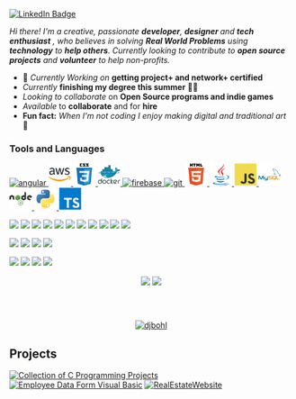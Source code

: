 [![LinkedIn Badge](https://img.shields.io/badge/LinkedIn-Profile-informational?style=flat&logo=linkedin&logoColor=black&color=9700FF)](https://www.linkedin.com/in/djbohl/)

<p>
  <em>
   Hi there! I'm a creative, passionate <b>developer</b>, <b> designer </b> and <b>tech enthusiast</b>&nbsp;, who believes in solving  
      <b>Real World Problems</b> using <b>technology</b> to <b>help others</b>. Currently looking to contribute to
    <b>open source projects</b> and 
    <b>volunteer</b> to help non-profits.
  </em>  
</p>

- 🔭 *Currently Working on* **getting project+ and network+ certified**
- *Currently* **finishing my degree this summer** 👨‍💻
- *Looking to collaborate* on **Open Source programs and indie games** 
- *Available* to **collaborate** and for **hire**
- **Fun fact:** *When I'm not coding I enjoy making digital and traditional art* 🎨
<!-- 📫 How to reach: **** 📧 -->

### Tools and Languages

<p align="left"> 
  <a href="https://angular.io" target="_blank"> <img src="https://angular.io/assets/images/logos/angular/angular.svg" alt="angular" width="40" height="40"/> </a> 
  <a href="https://aws.amazon.com" target="_blank"> <img src="https://raw.githubusercontent.com/devicons/devicon/master/icons/amazonwebservices/amazonwebservices-original-wordmark.svg" alt="aws" width="40" height="40"/> </a> 
 <a href="https://www.w3schools.com/css/" target="_blank"> <img src="https://raw.githubusercontent.com/devicons/devicon/master/icons/css3/css3-original-wordmark.svg" alt="css3" width="40" height="40"/> </a> 
  <a href="https://www.docker.com/" target="_blank"> <img src="https://raw.githubusercontent.com/devicons/devicon/master/icons/docker/docker-original-wordmark.svg" alt="docker" width="40" height="40"/> </a> 
  <a href="https://firebase.google.com/" target="_blank"> <img src="https://www.vectorlogo.zone/logos/firebase/firebase-icon.svg" alt="firebase" width="40" height="40"/> </a> 
  <a href="https://git-scm.com/" target="_blank"> <img src="https://www.vectorlogo.zone/logos/git-scm/git-scm-icon.svg" alt="git" width="40" height="40"/> </a> 
  <a href="https://www.w3.org/html/" target="_blank"> <img src="https://raw.githubusercontent.com/devicons/devicon/master/icons/html5/html5-original-wordmark.svg" alt="html5" width="40" height="40"/> </a> 
  <a href="https://www.java.com" target="_blank"> <img src="https://raw.githubusercontent.com/devicons/devicon/master/icons/java/java-original.svg" alt="java" width="40" height="40"/> </a> 
  <a href="https://developer.mozilla.org/en-US/docs/Web/JavaScript" target="_blank"> <img src="https://raw.githubusercontent.com/devicons/devicon/master/icons/javascript/javascript-original.svg" alt="javascript" width="40" height="40"/> </a> 
  <a href="https://www.mysql.com/" target="_blank"> <img src="https://raw.githubusercontent.com/devicons/devicon/master/icons/mysql/mysql-original-wordmark.svg" alt="mysql" width="40" height="40"/> </a> 
  <a href="https://nodejs.org" target="_blank"> <img src="https://raw.githubusercontent.com/devicons/devicon/master/icons/nodejs/nodejs-original-wordmark.svg" alt="nodejs" width="40" height="40"/> </a> 
 <a href="https://www.python.org" target="_blank"> <img src="https://raw.githubusercontent.com/devicons/devicon/master/icons/python/python-original.svg" alt="python" width="40" height="40"/> </a> 
  <a href="https://www.typescriptlang.org/" target="_blank"> <img src="https://raw.githubusercontent.com/devicons/devicon/master/icons/typescript/typescript-original.svg" alt="typescript" width="40" height="40"/> </a> </p>


![](https://img.shields.io/badge/Code-Java-informational?style=flat&logo=Java&logoColor=black&color=9700FF)
![](https://img.shields.io/badge/Code-C-informational?style=flat&logo=C&logoColor=black&color=v)
![](https://img.shields.io/badge/Code-Python-informational?style=flat&logo=Python&logoColor=black&color=9700FF)
![](https://img.shields.io/badge/Code-VisualBasic-informational?style=flat&logo=VisualBasic&logoColor=black&color=9700FF)
![](https://img.shields.io/badge/Code-MongoDB-informational?style=flat&logo=mongodb&logoColor=black&color=9700FF)
![](https://img.shields.io/badge/Code-Angular-informational?style=flat&logo=Angular&logoColor=black&color=9700FF)
![](https://img.shields.io/badge/Code-React-informational?style=flat&logo=react&logoColor=black&color=9700FF)
![](https://img.shields.io/badge/Code-Vue-informational?style=flat&logo=vue.js&logoColor=black&color=9700FF)
![](https://img.shields.io/badge/Code-JavaScript-informational?style=flat&logo=Javascript&logoColor=black&color=9700FF)
![](https://img.shields.io/badge/Code-TypeScript-informational?style=flat&logo=Typescript&logoColor=black&color=9700FF)
![](https://img.shields.io/badge/Code-SQL-informational?style=flat&logo=sql&logoColor=black&color=9700FF)

![](https://img.shields.io/badge/Style-Bootstrap-informational?style=flat&logo=Bootstrap&logoColor=black&color=9700FF)
![](https://img.shields.io/badge/Style-CSS-informational?style=flat&logo=css3&logoColor=black&color=9700FF)
![](https://img.shields.io/badge/Style-Tailwind-informational?style=flat&logo=Tailwind-CSS&logoColor=black&color=9700FF)
![](https://img.shields.io/badge/Style-Sass-informational?style=flat&logo=Sass&logoColor=black&color=9700FF)

![](https://img.shields.io/badge/Tools-Netlify-informational?style=flat&logo=netlify&logoColor=black&color=9700FF)
![](https://img.shields.io/badge/Tools-Vercel-informational?style=flat&logo=vercel&logoColor=black&color=9700FF)
![](https://img.shields.io/badge/Tools-NPM-informational?style=flat&logo=npm&logoColor=black&color=9700FF)
![](https://img.shields.io/badge/Tools-Node.js-informational?style=flat&logo=Nodejs&logoColor=black&color=9700FF)

<p align="center">
<img align="center" src="https://github-readme-streak-stats.herokuapp.com?user=djbohl&theme=gotham&hide_border=true&&background=45%2C1D4943%2C142F2F](https://github-readme-streak-stats.herokuapp.com?user=djbohl&theme=meta-dark&background=45%2CEB3DEB%2C825EEB&hide_border=true&date_format=M%20j%5B%2C%20Y%5D&mode=daily" />
  <img align="center" src="https://github-readme-stats.vercel.app/api?username=djbohl&include_all_commits=true&rank_icon=percentile&show_icons=true&theme=ambient_gradient" />
</p>
<br>
<br>



<p align="center"> <a href="https://github.com/ryo-ma/github-profile-trophy"><img src="https://github-profile-trophy.vercel.app/?username=djbohl&theme=ambient_gradient" alt="djbohl" /></a> </p>

## Projects
[![Collection of C Programming Projects](https://github-readme-stats.vercel.app/api/pin/?username=djbohl&repo=C_Programming_Projects&theme=ambient_gradient)](https://github.com/djbohl/C_Programming_Projects)
[![Employee Data Form Visual Basic](https://github-readme-stats.vercel.app/api/pin/?username=djbohl&repo=EmployeeDataForm&theme=ambient_gradient)](https://github.com/djbohl/EmployeeDataForm)
[![RealEstateWebsite](https://github-readme-stats.vercel.app/api/pin/?username=djbohl&repo=real-estate-site&theme=ambient_gradient)](https://github.com/djbohl/real-estate-site)



